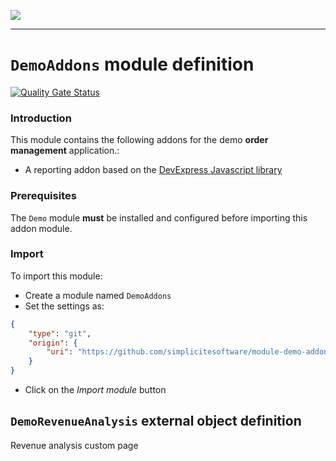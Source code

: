 <!--
 ___ _            _ _    _ _    __
/ __(_)_ __  _ __| (_)__(_) |_ /_/
\__ \ | '  \| '_ \ | / _| |  _/ -_)
|___/_|_|_|_| .__/_|_\__|_|\__\___|
            |_| 
-->
![](https://docs.simplicite.io//logos/logo250.png)
* * *

`DemoAddons` module definition
==============================

[![Quality Gate Status](https://sonarcloud.io/api/project_badges/measure?project=simplicite-modules-Demo&metric=alert_status)](https://sonarcloud.io/dashboard?id=simplicite-modules-DemoAddons)

### Introduction

This module contains the following addons for the demo **order management** application.:

- A reporting addon based on the [DevExpress Javascript library](https://js.devexpress.com)

### Prerequisites

The `Demo` module **must** be installed and configured before importing this addon module.

### Import

To import this module:

- Create a module named `DemoAddons`
- Set the settings as:

```json
{
	"type": "git",
	"origin": {
		"uri": "https://github.com/simplicitesoftware/module-demo-addons.git"
	}
}
```

- Click on the _Import module_ button


`DemoRevenueAnalysis` external object definition
------------------------------------------------

Revenue analysis custom page


